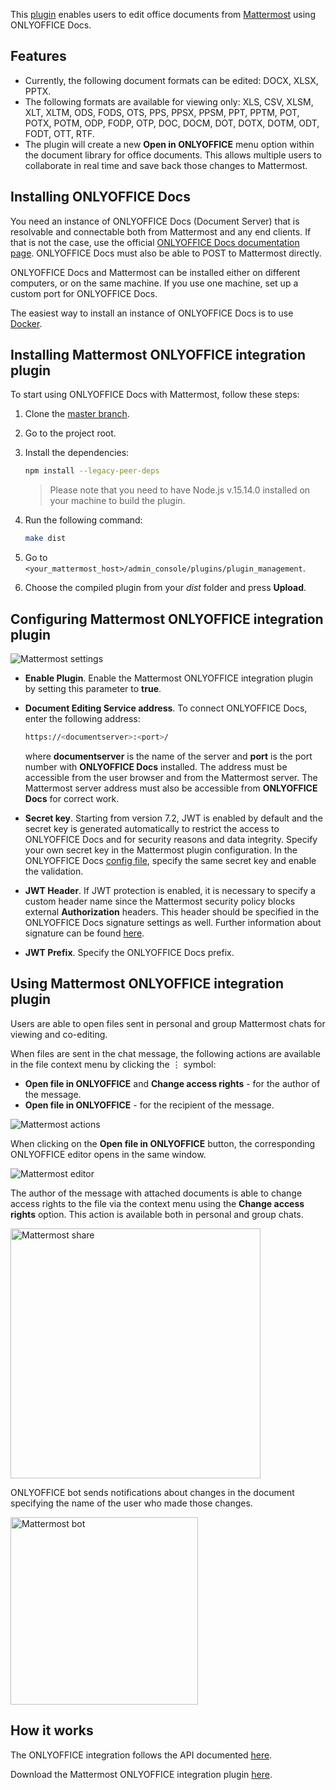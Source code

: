 This [plugin](https://github.com/ONLYOFFICE/onlyoffice-mattermost) enables users to edit office documents from [Mattermost](https://mattermost.com/) using ONLYOFFICE Docs.

## Features

- Currently, the following document formats can be edited: DOCX, XLSX, PPTX.
- The following formats are available for viewing only: XLS, CSV, XLSM, XLT, XLTM, ODS, FODS, OTS, PPS, PPSX, PPSM, PPT, PPTM, POT, POTX, POTM, ODP, FODP, OTP, DOC, DOCM, DOT, DOTX, DOTM, ODT, FODT, OTT, RTF.
- The plugin will create a new **Open in ONLYOFFICE** menu option within the document library for office documents. This allows multiple users to collaborate in real time and save back those changes to Mattermost.

## Installing ONLYOFFICE Docs

You need an instance of ONLYOFFICE Docs (Document Server) that is resolvable and connectable both from Mattermost and any end clients. If that is not the case, use the official [ONLYOFFICE Docs documentation page](https://helpcenter.onlyoffice.com/server/linux/document/linux-installation.aspx). ONLYOFFICE Docs must also be able to POST to Mattermost directly.

ONLYOFFICE Docs and Mattermost can be installed either on different computers, or on the same machine. If you use one machine, set up a custom port for ONLYOFFICE Docs.

The easiest way to install an instance of ONLYOFFICE Docs is to use [Docker](https://github.com/onlyoffice/Docker-DocumentServer).

## Installing Mattermost ONLYOFFICE integration plugin

To start using ONLYOFFICE Docs with Mattermost, follow these steps:

1. Clone the [master branch](https://github.com/ONLYOFFICE/onlyoffice-mattermost).

2. Go to the project root.

3. Install the dependencies:

   ``` sh
   npm install --legacy-peer-deps
   ```
   > Please note that you need to have Node.js v.15.14.0 installed on your machine to build the plugin.

4. Run the following command:

   ``` sh
   make dist
   ```

5. Go to `<your_mattermost_host>/admin_console/plugins/plugin_management`.

6. Choose the compiled plugin from your *dist* folder and press **Upload**.

## Configuring Mattermost ONLYOFFICE integration plugin

![Mattermost settings](/assets/images/editor/mattermost-settings.png)

- **Enable Plugin**. Enable the Mattermost ONLYOFFICE integration plugin by setting this parameter to **true**.

- **Document Editing Service address**. To connect ONLYOFFICE Docs, enter the following address:

  ``` sh
  https://<documentserver>:<port>/
  ```

  where **documentserver** is the name of the server and **port** is the port number with **ONLYOFFICE Docs** installed. The address must be accessible from the user browser and from the Mattermost server. The Mattermost server address must also be accessible from **ONLYOFFICE Docs** for correct work.

- **Secret key**. Starting from version 7.2, JWT is enabled by default and the secret key is generated automatically to restrict the access to ONLYOFFICE Docs and for security reasons and data integrity. Specify your own secret key in the Mattermost plugin configuration. In the ONLYOFFICE Docs [config file](../../Additional%20API/signature/signature.md), specify the same secret key and enable the validation.

- **JWT Header**. If JWT protection is enabled, it is necessary to specify a custom header name since the Mattermost security policy blocks external **Authorization** headers. This header should be specified in the ONLYOFFICE Docs signature settings as well. Further information about signature can be found [here](../../Additional%20API/signature/signature.md).

- **JWT Prefix**. Specify the ONLYOFFICE Docs prefix.

## Using Mattermost ONLYOFFICE integration plugin

Users are able to open files sent in personal and group Mattermost chats for viewing and co-editing.

When files are sent in the chat message, the following actions are available in the file context menu by clicking the ⋮ symbol:

- **Open file in ONLYOFFICE** and **Change access rights** - for the author of the message.
- **Open file in ONLYOFFICE** - for the recipient of the message.

![Mattermost actions](/assets/images/editor/mattermost-actions.png)

When clicking on the **Open file in ONLYOFFICE** button, the corresponding ONLYOFFICE editor opens in the same window.

![Mattermost editor](/assets/images/editor/mattermost-editor.png)

The author of the message with attached documents is able to change access rights to the file via the context menu using the **Change access rights** option. This action is available both in personal and group chats.

<img alt="Mattermost share" src="/assets/images/editor/mattermost-share.png" width="400px" />

ONLYOFFICE bot sends notifications about changes in the document specifying the name of the user who made those changes.

<img alt="Mattermost bot" src="/assets/images/editor/mattermost-bot.png" width="300px" />

## How it works

The ONLYOFFICE integration follows the API documented [here](../basic-concepts.md).

Download the Mattermost ONLYOFFICE integration plugin [here](https://github.com/ONLYOFFICE/onlyoffice-mattermost).
